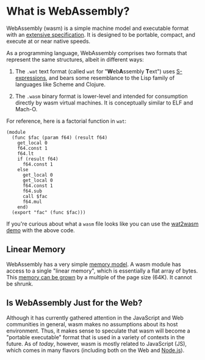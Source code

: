 # What is WebAssembly?

WebAssembly (wasm) is a simple machine model and executable format with an
[extensive specification]. It is designed to be portable, compact, and execute
at or near native speeds.

As a programming language, WebAssembly comprises two formats that
represent the same structures, albeit in different ways:

1. The `.wat` text format (called `wat` for "**W**eb**A**ssembly **T**ext") uses
   [S-expressions], and bears some resemblance to the Lisp family of languages
   like Scheme and Clojure.

2. The `.wasm` binary format is lower-level and intended for consumption
   directly by wasm virtual machines. It is conceptually similar to ELF and
   Mach-O.

For reference, here is a factorial function in `wat`:

```
(module
  (func $fac (param f64) (result f64)
    get_local 0
    f64.const 1
    f64.lt
    if (result f64)
      f64.const 1
    else
      get_local 0
      get_local 0
      f64.const 1
      f64.sub
      call $fac
      f64.mul
    end)
  (export "fac" (func $fac)))
```

If you're curious about what a `wasm` file looks like you can use the [wat2wasm
demo] with the above code.

## Linear Memory

WebAssembly has a very simple [memory model]. A wasm module has access to a
single "linear memory", which is essentially a flat array of bytes. This
[memory can be grown] by a multiple of the page size (64K). It cannot be shrunk.

## Is WebAssembly Just for the Web?

Although it has currently gathered attention in the JavaScript and Web
communities in general, wasm makes no assumptions about its host
environment. Thus, it makes sense to speculate that wasm will become a "portable
executable" format that is used in a variety of contexts in the future. As of
*today*, however, wasm is mostly related to JavaScript (JS), which comes in many
flavors (including both on the Web and [Node.js]).

[memory model]: https://webassembly.github.io/spec/core/syntax/modules.html#syntax-mem
[memory can be grown]: https://webassembly.github.io/spec/core/syntax/instructions.html#syntax-instr-memory
[extensive specification]: https://webassembly.github.io/spec/
[value types]: https://webassembly.github.io/spec/core/syntax/types.html#value-types
[Node.js]: https://nodejs.org
[S-expressions]: https://en.wikipedia.org/wiki/S-expression
[wat2wasm demo]: https://webassembly.github.io/wabt/demo/wat2wasm/
